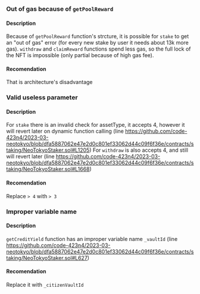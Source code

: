 ### Out of gas because of `getPoolReward`
#### Description
Because of `getPoolReward` function's strcture, it is possible for `stake` to get an "out of gas" error (for every new stake by user it needs about 13k more gas). `withdraw` and `claimReward` functions spend less gas, so the full lock of the NFT is impossible (only partial because of high gas fee).

#### Recomendation
That is architecture's disadvantage

### Valid useless parameter
#### Description
For `stake` there is an invalid check for assetType, it accepts 4, however it will revert later on dynamic function calling (line https://github.com/code-423n4/2023-03-neotokyo/blob/dfa5887062e47e2d0c801ef33062d44c09f6f36e/contracts/staking/NeoTokyoStaker.sol#L1205) 
For `withdraw` is also accepts 4, and still will revert later (line https://github.com/code-423n4/2023-03-neotokyo/blob/dfa5887062e47e2d0c801ef33062d44c09f6f36e/contracts/staking/NeoTokyoStaker.sol#L1668)

#### Recomendation
Replace `> 4` with `> 3`

### Improper variable name
#### Description
`getCreditYield` function has an improper variable name `_vaultId` (line https://github.com/code-423n4/2023-03-neotokyo/blob/dfa5887062e47e2d0c801ef33062d44c09f6f36e/contracts/staking/NeoTokyoStaker.sol#L627)

#### Recomendation
Replace it with `_citizenVaultId`

